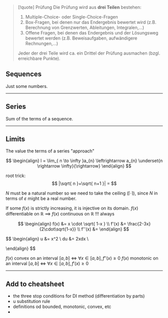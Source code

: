 
>[!quote] Prüfung
> Die Prüfung wird aus **drei Teilen** bestehen:
>
> 1. Multiple-Choice- oder Single-Choice-Fragen
> 2. Box-Fragen, bei denen nur das Endergebnis bewertet wird (z.B. Berechnung von Grenzwerten, Ableitungen, Integralen,...)
> 3. Offene Fragen, bei denen das Endergebnis und der Lösungsweg bewertet werden (z.B. Beweisaufgaben, aufwändigere Rechnungen,...)
>
> Jeder der drei Teile wird ca. ein Drittel der Prüfung ausmachen (bzgl. erreichbare Punkte).


## Sequences
Just some numbers.
___

## Series
Sum of the terms of a sequence.
___

## Limits
The value the terms of a series "approach"



$$
\begin{align}
l = \lim_{ n \to \infty }a_{n} \leftrightarrow a_{n} \underset{n \rightarrow \infty}{\rightarrow}
\end{align}
$$

root trick:
$$
|\sqrt{ n }+\sqrt{ n+1 }| = 
$$



$N$ must be a natural number so we need to take the ceiling ($\lceil{\cdot}\rceil$), since $N$ in terms of $\varepsilon$ might be a real number.



️If some $f(x)$ is strictly increasing, it is injective on its domain.
$f(x)$ differentiable on $\mathbb R$ $\implies$ $f(x)$ continuous on $\mathbb R$ !!! always





$$
\begin{align}
f(x) &= x \cdot \sqrt{ 1-x } \\
f'(x) &= \frac{2-3x}{2\cdot\sqrt{1-x}} \\
f''(x) &= 
\end{align}
$$





$$
\begin{align}
u &= x^2 \\
du &= 2xdx \\


\end{align}
$$






$f(x)$ convex on an interval $[a, b]$ $\iff$ $\forall x \in [a, b], f''(x) \geq 0$
$f(x)$ monotonic on an interval $[a, b]$ $\iff$ $\forall x \in [a, b], f'(x) \geq 0$






___

## Add to cheatsheet

- the three stop conditions for DI method (differentiation by parts)
- u substitution rule
- definitions od bounded, monotonic, convex, etc
- 

